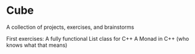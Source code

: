 # Cube
A collection of projects, exercises, and brainstorms

First exercises:
  A fully functional List class for C++
  A Monad in C++ (who knows what that means)
  
